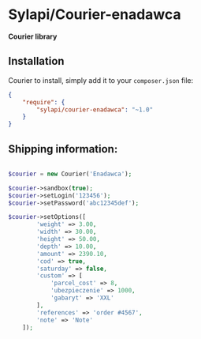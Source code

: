 # Sylapi/Courier-enadawca

**Courier library**

## Installation

Courier to install, simply add it to your `composer.json` file:

```json
{
    "require": {
        "sylapi/courier-enadawca": "~1.0"
    }
}
```


## Shipping information:
```php

$courier = new Courier('Enadawca');

$courier->sandbox(true);
$courier->setLogin('123456');
$courier->setPassword('abc12345def');

$courier->setOptions([
        'weight' => 3.00,
        'width' => 30.00,
        'height' => 50.00,
        'depth' => 10.00,
        'amount' => 2390.10,
        'cod' => true,
        'saturday' => false,
        'custom' => [
            'parcel_cost' => 8,
            'ubezpieczenie' => 1000,
            'gabaryt' => 'XXL'
        ],
        'references' => 'order #4567',
        'note' => 'Note'
    ]);
```
